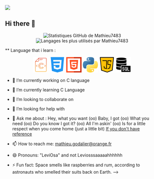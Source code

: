 <img src= "https://github.com/Mathieu7483/Aiko78-Photgraphy/blob/main/img/Banni%C3%A8re%20GitHub%20de%20Mathieu%20Godalier.png">

## Hi there 👋
<p align="center">
  <img src="https://github-readme-stats.vercel.app/api?username=Mathieu7483&theme=dark&show_icons=true&hide_border=false&count_private=true" width="495" height="195" alt="Statistiques GitHub de Mathieu7483"/>
  <img src="https://github-readme-stats.vercel.app/api/top-langs/?username=Mathieu7483&theme=dark&show_icons=true&hide_border=false&layout=compact" width="495" height="195" alt="Langages les plus utilisés par Mathieu7483"/>
</p>

** Language that i learn : 
<div align="center">
<img src= "https://github.com/Mathieu7483/Aiko78-Photgraphy/blob/main/img/c-.png" width="50">
<img src= "https://github.com/Mathieu7483/Aiko78-Photgraphy/blob/main/img/css-3.png" width="50">
<img src= "https://github.com/Mathieu7483/Aiko78-Photgraphy/blob/main/img/html.png" width="50">
<img src= "https://github.com/Mathieu7483/Aiko78-Photgraphy/blob/main/img/python.png" width="50">
  <img src= "https://github.com/Mathieu7483/Aiko78-Photgraphy/blob/main/img/javascript.png" width="50">
<img src= "https://github.com/Mathieu7483/Aiko78-Photgraphy/blob/main/img/serveur-sql.png" width="50">
</div>

- 🔭 I’m currently working on C language 
- 🌱 I’m currently learning C Language
- 👯 I’m looking to collaborate on 
- 🤔 I’m looking for help with 
- 💬 Ask me about : Hey, what you want
(oo) Baby, I got
(oo) What you need
(oo) Do you know I got it?
(oo) All I'm askin'
(oo) Is for a little respect when you come home (just a little bit) 
 [If you don't have reference](https://www.youtube.com/watch?v=6FOUqQt3Kg0)

- 📫 How to reach me: mathieu.godalier@orange.fr
- 😄 Pronouns: "LeviOsa" and not Leviosssaaaaahhhhhh 
- ⚡ Fun fact: Space smells like raspberries and rum, according to astronauts who smelled their suits back on Earth.
-->
